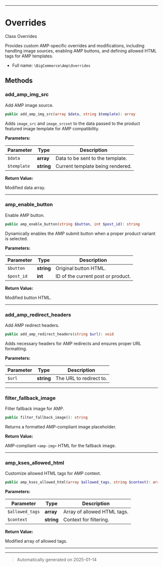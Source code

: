 ***

# Overrides

Class Overrides

Provides custom AMP-specific overrides and modifications,
including handling image sources, enabling AMP buttons,
and defining allowed HTML tags for AMP templates.

* Full name: `\BigCommerce\Amp\Overrides`




## Methods


### add_amp_img_src

Add AMP image source.

```php
public add_amp_img_src(array $data, string $template): array
```

Adds `image_src` and `image_srcset` to the data passed to the product featured image template
for AMP compatibility.






**Parameters:**

| Parameter | Type | Description |
|-----------|------|-------------|
| `$data` | **array** | Data to be sent to the template. |
| `$template` | **string** | Current template being rendered. |


**Return Value:**

Modified data array.




***

### amp_enable_button

Enable AMP button.

```php
public amp_enable_button(string $button, int $post_id): string
```

Dynamically enables the AMP submit button when a proper product variant is selected.






**Parameters:**

| Parameter | Type | Description |
|-----------|------|-------------|
| `$button` | **string** | Original button HTML. |
| `$post_id` | **int** | ID of the current post or product. |


**Return Value:**

Modified button HTML.




***

### add_amp_redirect_headers

Add AMP redirect headers.

```php
public add_amp_redirect_headers(string $url): void
```

Adds necessary headers for AMP redirects and ensures proper URL formatting.






**Parameters:**

| Parameter | Type | Description |
|-----------|------|-------------|
| `$url` | **string** | The URL to redirect to. |





***

### filter_fallback_image

Filter fallback image for AMP.

```php
public filter_fallback_image(): string
```

Returns a formatted AMP-compliant image placeholder.







**Return Value:**

AMP-compliant `<amp-img>` HTML for the fallback image.




***

### amp_kses_allowed_html

Customize allowed HTML tags for AMP context.

```php
public amp_kses_allowed_html(array $allowed_tags, string $context): array
```








**Parameters:**

| Parameter | Type | Description |
|-----------|------|-------------|
| `$allowed_tags` | **array** | Array of allowed HTML tags. |
| `$context` | **string** | Context for filtering. |


**Return Value:**

Modified array of allowed tags.




***


***
> Automatically generated on 2025-01-14
